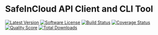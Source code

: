 # SafeInCloud API Client and CLI Tool

[![Latest Version](https://img.shields.io/github/release/jyggen/safe-in-cloud-php.svg?style=flat-square)](https://github.com/jyggen/safe-in-cloud-php/releases)
[![Software License](https://img.shields.io/badge/license-MIT-brightgreen.svg?style=flat-square)](LICENSE)
[![Build Status](https://img.shields.io/travis/jyggen/safe-in-cloud-php/master.svg?style=flat-square)](https://travis-ci.org/jyggen/safe-in-cloud-php)
[![Coverage Status](https://img.shields.io/scrutinizer/coverage/g/jyggen/safe-in-cloud-php.svg?style=flat-square)](https://scrutinizer-ci.com/g/jyggen/safe-in-cloud-php/code-structure)
[![Quality Score](https://img.shields.io/scrutinizer/g/jyggen/safe-in-cloud-php.svg?style=flat-square)](https://scrutinizer-ci.com/g/jyggen/safe-in-cloud-php)
[![Total Downloads](https://img.shields.io/packagist/dt/jyggen/safe-in-cloud-php.svg?style=flat-square)](https://packagist.org/packages/jyggen/safe-in-cloud-php)
